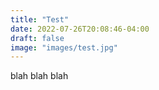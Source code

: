 ```yaml
---
title: "Test"
date: 2022-07-26T20:08:46-04:00
draft: false
image: "images/test.jpg"
---
```


blah blah blah